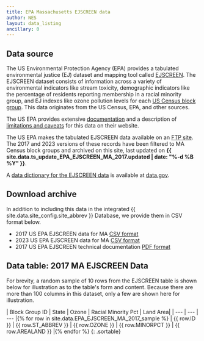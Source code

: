 ```yaml
---
title: EPA Massachusetts EJSCREEN data
author: NES
layout: data_listing
ancillary: 0
---
```


## Data source

The US Environmental Protection Agency (EPA) provides a tabulated environmental justice (EJ) dataset and mapping tool called [EJSCREEN](https://www.epa.gov/ejscreen/what-ejscreen).  The EJSCREEN dataset consists of information across a variety of environmental indicators like stream toxicity, demographic indicators like the percentage of residents reporting membership in a racial minority group, and EJ indexes like ozone pollution levels for each [US Census block group](https://www.census.gov/geo/reference/gtc/gtc_bg.html).  This data originates from the US Census, EPA, and other sources.

The US EPA provides extensive [documentation](https://www.epa.gov/sites/production/files/2017-09/documents/2017_ejscreen_technical_document.pdf) and a description of [limitations and caveats](https://www.epa.gov/ejscreen/limitations-and-caveats-using-ejscreen) for this data on their website.

The US EPA makes the tabulated EJSCREEN data available on an [FTP site](ftp://newftp.epa.gov/EJSCREEN/).  The 2017 and 2023 versions of these records have been filtered to MA Census block groups and archived on this site, last updated on **{{ site.data.ts_update_EPA_EJSCREEN_MA_2017.updated | date: "%-d %B %Y" }}**.

A [data dictionary for the EJSCREEN data](https://catalog.data.gov/harvest/object/77fc38d8-0d52-45e8-91ef-86bde657aae5/original) is available at [data.gov](https://data.gov/).

## Download archive

In addition to including this data in the integrated {{ site.data.site_config.site_abbrev }} Database, we provide them in CSV format below.

* 2017 US EPA EJSCREEN data for MA [CSV format](EPA_EJSCREEN_MA_2017.csv)
* 2023 US EPA EJSCREEN data for MA [CSV format](EPA_EJSCREEN_MA_2023.csv)
* 2017 US EPA EJSCREEN technical documentation [PDF format](../assets/PDFs/EPA_EJSCREEN_2017_Documentation.pdf)

## Data table: 2017 MA EJSCREEN Data

For brevity, a random sample of 10 rows from the EJSCREEN table is shown below for illustration as to the table's form and content.  Because there are more than 100 columns in this dataset, only a few are shown here for illustration.

<!-- Note: need to have the for loop markup on the same line as the table rows as described here: http://stackoverflow.com/questions/35642820/jekyll-how-to-use-for-loop-to-generate-table-row-within-the-same-table-inside-m -->

| Block Group ID | State | Ozone | Racial Minority Pct | Land Area|
| --- | --- | --- |{% for row in site.data.EPA_EJSCREEN_MA_2017_sample %}
| {{ row.ID }} | {{ row.ST_ABBREV }} | {{ row.OZONE }} | {{ row.MINORPCT }} | {{ row.AREALAND }} |{% endfor %}
{: .sortable}
